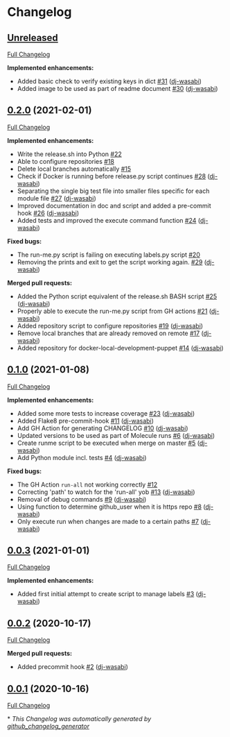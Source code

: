 # Changelog

## [Unreleased](https://github.com/dj-wasabi/dj-wasabi-release/tree/HEAD)

[Full Changelog](https://github.com/dj-wasabi/dj-wasabi-release/compare/0.2.0...HEAD)

**Implemented enhancements:**

- Added basic check to verify existing keys in dict [\#31](https://github.com/dj-wasabi/dj-wasabi-release/pull/31) ([dj-wasabi](https://github.com/dj-wasabi))
- Added image to be used as part of readme document [\#30](https://github.com/dj-wasabi/dj-wasabi-release/pull/30) ([dj-wasabi](https://github.com/dj-wasabi))

## [0.2.0](https://github.com/dj-wasabi/dj-wasabi-release/tree/0.2.0) (2021-02-01)

[Full Changelog](https://github.com/dj-wasabi/dj-wasabi-release/compare/0.1.0...0.2.0)

**Implemented enhancements:**

- Write the release.sh into Python [\#22](https://github.com/dj-wasabi/dj-wasabi-release/issues/22)
- Able to configure repositories [\#18](https://github.com/dj-wasabi/dj-wasabi-release/issues/18)
- Delete local branches automatically [\#15](https://github.com/dj-wasabi/dj-wasabi-release/issues/15)
- Check if Docker is running before release.py script continues [\#28](https://github.com/dj-wasabi/dj-wasabi-release/pull/28) ([dj-wasabi](https://github.com/dj-wasabi))
- Separating the single big test file into smaller files specific for each module file [\#27](https://github.com/dj-wasabi/dj-wasabi-release/pull/27) ([dj-wasabi](https://github.com/dj-wasabi))
- Improved documentation in doc and script and added a pre-commit hook [\#26](https://github.com/dj-wasabi/dj-wasabi-release/pull/26) ([dj-wasabi](https://github.com/dj-wasabi))
- Added tests and improved the execute command function [\#24](https://github.com/dj-wasabi/dj-wasabi-release/pull/24) ([dj-wasabi](https://github.com/dj-wasabi))

**Fixed bugs:**

- The run-me.py script is failing on executing labels.py script [\#20](https://github.com/dj-wasabi/dj-wasabi-release/issues/20)
- Removing the prints and exit to get the script working again. [\#29](https://github.com/dj-wasabi/dj-wasabi-release/pull/29) ([dj-wasabi](https://github.com/dj-wasabi))

**Merged pull requests:**

- Added the Python script equivalent of the release.sh BASH script [\#25](https://github.com/dj-wasabi/dj-wasabi-release/pull/25) ([dj-wasabi](https://github.com/dj-wasabi))
- Properly able to execute the run-me.py script from GH actions  [\#21](https://github.com/dj-wasabi/dj-wasabi-release/pull/21) ([dj-wasabi](https://github.com/dj-wasabi))
- Added repository script to configure repositories [\#19](https://github.com/dj-wasabi/dj-wasabi-release/pull/19) ([dj-wasabi](https://github.com/dj-wasabi))
- Remove local branches that are already removed on remote [\#17](https://github.com/dj-wasabi/dj-wasabi-release/pull/17) ([dj-wasabi](https://github.com/dj-wasabi))
- Added repository for docker-local-development-puppet [\#14](https://github.com/dj-wasabi/dj-wasabi-release/pull/14) ([dj-wasabi](https://github.com/dj-wasabi))

## [0.1.0](https://github.com/dj-wasabi/dj-wasabi-release/tree/0.1.0) (2021-01-08)

[Full Changelog](https://github.com/dj-wasabi/dj-wasabi-release/compare/0.0.3...0.1.0)

**Implemented enhancements:**

- Added some more tests to increase coverage [\#23](https://github.com/dj-wasabi/dj-wasabi-release/pull/23) ([dj-wasabi](https://github.com/dj-wasabi))
- Added Flake8 pre-commit-hook [\#11](https://github.com/dj-wasabi/dj-wasabi-release/pull/11) ([dj-wasabi](https://github.com/dj-wasabi))
- Add GH Action for generating CHANGELOG [\#10](https://github.com/dj-wasabi/dj-wasabi-release/pull/10) ([dj-wasabi](https://github.com/dj-wasabi))
- Updated versions to be used as part of Molecule runs [\#6](https://github.com/dj-wasabi/dj-wasabi-release/pull/6) ([dj-wasabi](https://github.com/dj-wasabi))
- Create runme script to be executed when merge on master [\#5](https://github.com/dj-wasabi/dj-wasabi-release/pull/5) ([dj-wasabi](https://github.com/dj-wasabi))
- Add Python module incl. tests [\#4](https://github.com/dj-wasabi/dj-wasabi-release/pull/4) ([dj-wasabi](https://github.com/dj-wasabi))

**Fixed bugs:**

- The GH Action `run-all` not working correctly [\#12](https://github.com/dj-wasabi/dj-wasabi-release/issues/12)
- Correcting 'path' to watch for the 'run-all' yob [\#13](https://github.com/dj-wasabi/dj-wasabi-release/pull/13) ([dj-wasabi](https://github.com/dj-wasabi))
- Removal of debug commands [\#9](https://github.com/dj-wasabi/dj-wasabi-release/pull/9) ([dj-wasabi](https://github.com/dj-wasabi))
- Using function to determine github\_user when it is https repo [\#8](https://github.com/dj-wasabi/dj-wasabi-release/pull/8) ([dj-wasabi](https://github.com/dj-wasabi))
- Only execute run when changes are made to a certain paths [\#7](https://github.com/dj-wasabi/dj-wasabi-release/pull/7) ([dj-wasabi](https://github.com/dj-wasabi))

## [0.0.3](https://github.com/dj-wasabi/dj-wasabi-release/tree/0.0.3) (2021-01-01)

[Full Changelog](https://github.com/dj-wasabi/dj-wasabi-release/compare/0.0.2...0.0.3)

**Implemented enhancements:**

- Added first initial attempt to create script to manage labels [\#3](https://github.com/dj-wasabi/dj-wasabi-release/pull/3) ([dj-wasabi](https://github.com/dj-wasabi))

## [0.0.2](https://github.com/dj-wasabi/dj-wasabi-release/tree/0.0.2) (2020-10-17)

[Full Changelog](https://github.com/dj-wasabi/dj-wasabi-release/compare/0.0.1...0.0.2)

**Merged pull requests:**

- Added precommit hook [\#2](https://github.com/dj-wasabi/dj-wasabi-release/pull/2) ([dj-wasabi](https://github.com/dj-wasabi))

## [0.0.1](https://github.com/dj-wasabi/dj-wasabi-release/tree/0.0.1) (2020-10-16)

[Full Changelog](https://github.com/dj-wasabi/dj-wasabi-release/compare/cd59e724928d6eb8ff0a701f36835dc28202b9ef...0.0.1)



\* *This Changelog was automatically generated by [github_changelog_generator](https://github.com/github-changelog-generator/github-changelog-generator)*
